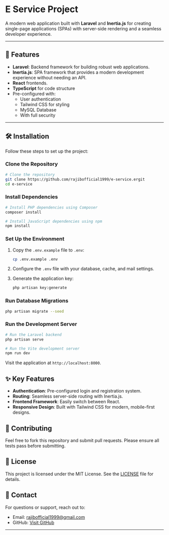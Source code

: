 # E Service Project

A modern web application built with **Laravel** and **Inertia.js** for creating single-page applications (SPAs) with server-side rendering and a seamless developer experience.

---

## 🚀 Features

- **Laravel**: Backend framework for building robust web applications.
- **Inertia.js**: SPA framework that provides a modern development experience without needing an API.
- **React** frontends.
- **TypeScript** for code structure
- Pre-configured with:
  - User authentication
  - Tailwind CSS for styling
  - MySQL Database
  - With full security



---

## 🛠️ Installation

Follow these steps to set up the project:

### Clone the Repository

```bash
# Clone the repository
git clone https://github.com/rajibofficial1999/e-service.ergit
cd e-service
```

### Install Dependencies

```bash
# Install PHP dependencies using Composer
composer install

# Install JavaScript dependencies using npm
npm install
```

### Set Up the Environment

1. Copy the `.env.example` file to `.env`:

   ```bash
   cp .env.example .env
   ```

2. Configure the `.env` file with your database, cache, and mail settings.

3. Generate the application key:

   ```bash
   php artisan key:generate
   ```

### Run Database Migrations

```bash
php artisan migrate --seed
```

### Run the Development Server

```bash
# Run the Laravel backend
php artisan serve

# Run the Vite development server
npm run dev
```

Visit the application at `http://localhost:8000`.

## ✨ Key Features

- **Authentication**: Pre-configured login and registration system.
- **Routing**: Seamless server-side routing with Inertia.js.
- **Frontend Framework**: Easily switch between React.
- **Responsive Design**: Built with Tailwind CSS for modern, mobile-first designs.

## 🤝 Contributing

Feel free to fork this repository and submit pull requests. Please ensure all tests pass before submitting.

## 📝 License

This project is licensed under the MIT License. See the [LICENSE](LICENSE) file for details.

## 📧 Contact

For questions or support, reach out to:

- Email: [rajibofficial1999@gmail.com](mailto\:rajibofficial1999@gmail.com)
- GitHub: [Visit GitHub](https://github.com/rajibofficial1999)

---

